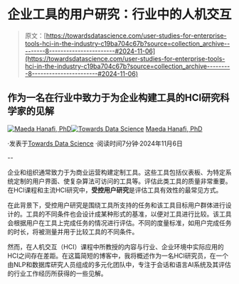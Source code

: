 # 企业工具的用户研究：行业中的人机交互

> 原文：[https://towardsdatascience.com/user-studies-for-enterprise-tools-hci-in-the-industry-c19ba704c67b?source=collection_archive---------8-----------------------#2024-11-06](https://towardsdatascience.com/user-studies-for-enterprise-tools-hci-in-the-industry-c19ba704c67b?source=collection_archive---------8-----------------------#2024-11-06)

## 作为一名在行业中致力于为企业构建工具的HCI研究科学家的见解

[](https://maeda-han.medium.com/?source=post_page---byline--c19ba704c67b--------------------------------)[![Maeda Hanafi, PhD](../Images/c1ceef15ccbe82a5b8655593d685db74.png)](https://maeda-han.medium.com/?source=post_page---byline--c19ba704c67b--------------------------------)[](https://towardsdatascience.com/?source=post_page---byline--c19ba704c67b--------------------------------)[![Towards Data Science](../Images/a6ff2676ffcc0c7aad8aaf1d79379785.png)](https://towardsdatascience.com/?source=post_page---byline--c19ba704c67b--------------------------------) [Maeda Hanafi, PhD](https://maeda-han.medium.com/?source=post_page---byline--c19ba704c67b--------------------------------)

·发表于[Towards Data Science](https://towardsdatascience.com/?source=post_page---byline--c19ba704c67b--------------------------------) ·阅读时间7分钟·2024年11月6日

--

企业和组织通常致力于为商业运营构建定制工具。这些工具包括仪表板、为特定系统定制的用户界面、使复杂算法可访问的工具等。评估此类工具的质量非常重要。在HCI课程和主流HCI研究中，**受控用户研究**是评估工具有效性的最常见方式。

在此背景下，受控用户研究是围绕工具所支持的任务和该工具目标用户群体进行设计的。工具的不同条件也会设计成某种形式的基准，以便对工具进行比较。该工具会根据用户在工具上完成任务的情况进行评估。不同的度量标准，如用户完成任务的时长，将被测量并用于比较工具的不同条件。

然而，在人机交互（HCI）课程中所教授的内容与行业、企业环境中实际应用的HCI之间存在差距。在这篇简短的博客中，我将概述作为一名HCI研究员，在一个由NLP和数据库研究人员组成的多元化团队中，专注于会话和语言AI系统及其评估的行业工作经历所获得的一些见解。
